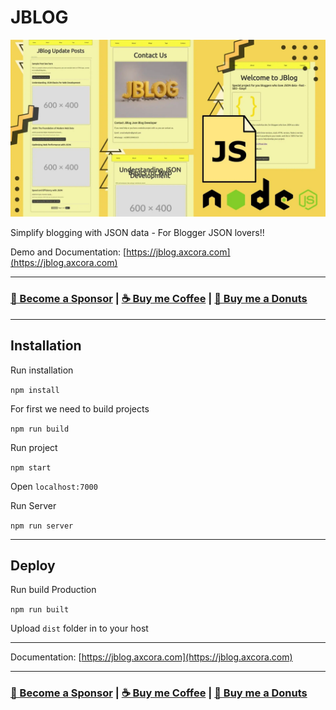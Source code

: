 # JBLOG

![jblog json blogger](jblog.webp)

Simplify blogging with JSON data - For Blogger JSON lovers!!

Demo and Documentation: [https://jblog.axcora.com](https://jblog.axcora.com)

---

### [🚀 Become a Sponsor](https://github.com/sponsors/mesinkasir) | [☕ Buy me Coffee](https://www.paypal.com/cgi-bin/webscr?cmd=_s-xclick&hosted_button_id=JVZVXBC4N9DAN) |  [🍩 Buy me a Donuts](https://creativitaz.gumroad.com/coffee)

---

## Installation

Run installation

`npm install`

For first we need to build projects

`npm run build`

Run project

`npm start`

Open `localhost:7000`

Run Server

`npm run server`

---

## Deploy

Run build Production

`npm run built`

Upload `dist` folder in to your host

---

Documentation: [https://jblog.axcora.com](https://jblog.axcora.com)

---

### [🚀 Become a Sponsor](https://github.com/sponsors/mesinkasir) | [☕ Buy me Coffee](https://www.paypal.com/cgi-bin/webscr?cmd=_s-xclick&hosted_button_id=JVZVXBC4N9DAN) |  [🍩 Buy me a Donuts](https://creativitaz.gumroad.com/coffee)

